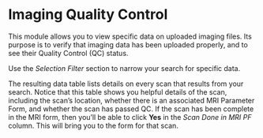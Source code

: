 # Imaging Quality Control

This module allows you to view specific data on uploaded imaging files. Its purpose is to verify that imaging data has been uploaded properly, and to see their Quality Control (QC) status.

Use the *Selection Filter* section to narrow your search for specific data.

The resulting data table lists details on every scan that results from your search. Notice that this table shows you helpful details of the scan, including the scan’s location, whether there is an associated MRI Parameter Form, and whether the scan has passed QC. If the scan has been complete in the MRI form, then you’ll be able to click **Yes** in the *Scan Done in MRI PF* column. This will bring you to the form for that scan.
